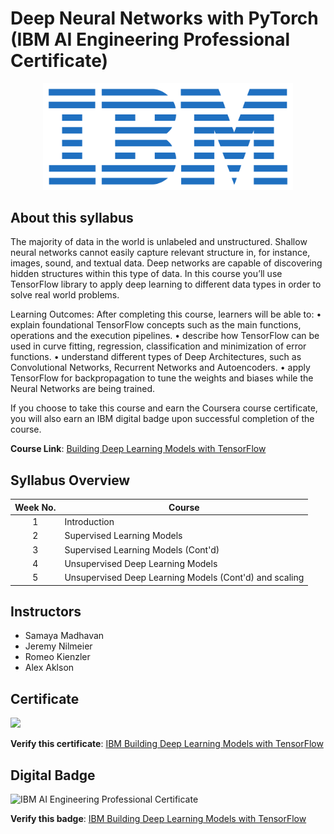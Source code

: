 # Deep Neural Networks with PyTorch (IBM AI Engineering Professional Certificate)

<p align="center">
 <img src="https://github.com/HafizRosnazri/IBM-AI-Engineering-Professional-Certificate/raw/master/Images/Logo/IBM-Logo.png" width="400" />
</p>


## About this syllabus

The majority of data in the world is unlabeled and unstructured. Shallow neural networks cannot easily capture relevant structure in, for instance, images, sound, and textual data. Deep networks are capable of discovering hidden structures within this type of data. In this course you’ll use TensorFlow library to apply deep learning to different data types in order to solve real world problems.

Learning Outcomes:
After completing this course, learners will be able to:
•	explain foundational TensorFlow concepts such as the main functions, operations and the execution pipelines. 
•	describe how TensorFlow can be used in curve fitting, regression, classification and minimization of error functions. 
•	understand different types of Deep Architectures, such as Convolutional Networks, Recurrent Networks and Autoencoders.
•	apply TensorFlow for backpropagation to tune the weights and biases while the Neural Networks are being trained.

If you choose to take this course and earn the Coursera course certificate, you will also earn an IBM digital badge upon successful completion of the course.

**Course Link**: [Building Deep Learning Models with TensorFlow](https://www.coursera.org/learn/building-deep-learning-models-with-tensorflow)

## Syllabus Overview

| Week No.| Course                                                              |
|:-------:|---------------------------------------------------------------------|
|    1    | Introduction                                                        |
|    2    | Supervised Learning Models                                          |
|    3    | Supervised Learning Models (Cont'd)                                 |
|    4    | Unsupervised Deep Learning Models                                   |
|    5    | Unsupervised Deep Learning Models (Cont'd) and scaling              |


## Instructors
- Samaya Madhavan
- Jeremy Nilmeier
- Romeo Kienzler
- Alex Aklson

## Certificate

<p align="Left">
 <img src="https://s3.amazonaws.com/coursera_assets/meta_images/generated/CERTIFICATE_LANDING_PAGE/CERTIFICATE_LANDING_PAGE~V9T2NBEDVRKM/CERTIFICATE_LANDING_PAGE~V9T2NBEDVRKM.jpeg" width="400" />
</p>

**Verify this certificate**: [IBM Building Deep Learning Models with TensorFlow](http://coursera.org/verify/V9T2NBEDVRKM)

## Digital Badge                     

<img class="cr-badges-full-badge__img" src="https://images.youracclaim.com/size/680x680/images/4e2d2e18-e3ea-408d-b815-819bc58b1143/IBM_AI_-Deep_Learning_with_Tensorflow.png" alt="IBM AI Engineering Professional Certificate" width="400" height="400">

**Verify this badge**: [IBM Building Deep Learning Models with TensorFlow](https://www.youracclaim.com/earner/earned/badge/76fff60c-95ae-4fff-b840-b5d7a596d5a5)



